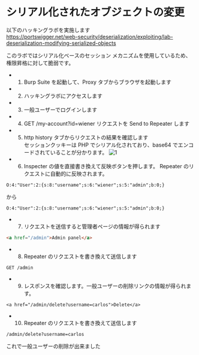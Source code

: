 # シリアル化されたオブジェクトの変更

以下のハッキングラボを実施します  
https://portswigger.net/web-security/deserialization/exploiting/lab-deserialization-modifying-serialized-objects

このラボではシリアル化ベースのセッション メカニズムを使用しているため、権限昇格に対して脆弱です。

- 1. Burp Suite を起動して、Proxy タブからブラウザを起動します
- 2. ハッキングラボにアクセスします
- 3. 一般ユーザーでログインします
- 4. GET /my-account?id=wiener リクエストを Send to Repeater します

- 5. http history タブからリクエストの結果を確認します  
     セッションクッキーは PHP でシリアル化されており、base64 でエンコードされていることが分かります。
     ![1](https://github.com/pea-sys/web-security-experiments/assets/49807271/24d7d177-ac26-4cbc-aaf5-07cb8fb40cd7)

- 6. Inspecter の値を直接書き換えて反映ボタンを押します。
     Repeater のリクエストに自動的に反映されます。

```
O:4:"User":2:{s:8:"username";s:6:"wiener";s:5:"admin";b:0;}
```

から

```
O:4:"User":2:{s:8:"username";s:6:"wiener";s:5:"admin";b:0;}
```

- 7. リクエストを送信すると管理者ページの情報が得られます

```html
<a href="/admin">Admin panel</a>
```

- 8. Repeater のリクエストを書き換えて送信します

```
GET /admin
```

- 9. レスポンスを確認します。一般ユーザーの削除リンクの情報が得られます。

```
<a href="/admin/delete?username=carlos">Delete</a>
```

- 10. Repeater のリクエストを書き換えて送信します

```
/admin/delete?username=carlos
```

これで一般ユーザーの削除が出来ました

